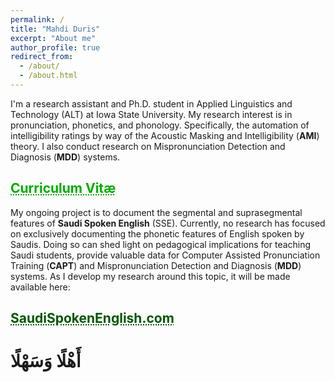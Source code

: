 ```yaml
---
permalink: /
title: "Mahdi Duris"
excerpt: "About me"
author_profile: true
redirect_from: 
  - /about/
  - /about.html
---
```


I'm a research assistant and Ph.D. student in Applied Linguistics and Technology (ALT) at Iowa State University. My research interest is in pronunciation, phonetics, and phonology. Specifically, the automation of intelligibility ratings by way of the Acoustic Masking and Intelligibility (**AMI**) theory. I also conduct research on Mispronunciation Detection and Diagnosis (**MDD**) systems.<br/>
## <a href="https://mahdiduris.github.io/files/12_2022_CV_MDuris.pdf" target="_blank" style="text-align: center; color: #00ad00; text-decoration: underline;text-decoration-style: dotted;">Curriculum Vitæ</a><br/>

My ongoing project is to document the segmental and suprasegmental features of **<nobr>Saudi Spoken English</nobr>** (SSE). Currently, no research has focused on exclusively documenting the phonetic features of English spoken by Saudis. Doing so can shed light on pedagogical implications for teaching Saudi students, provide valuable data for Computer Assisted Pronunciation Training (**CAPT**) and Mispronunciation Detection and Diagnosis (**MDD**) systems. As I develop my research around this topic, it will be made available here:<br/>
## <a href="https://saudispokenenglish.com" target="_blank" style="text-align: center; color: #005700; text-decoration: underline;text-decoration-style: dotted;">SaudiSpokenEnglish.com</a>

# أَهْلًا وَسَهْلًا
